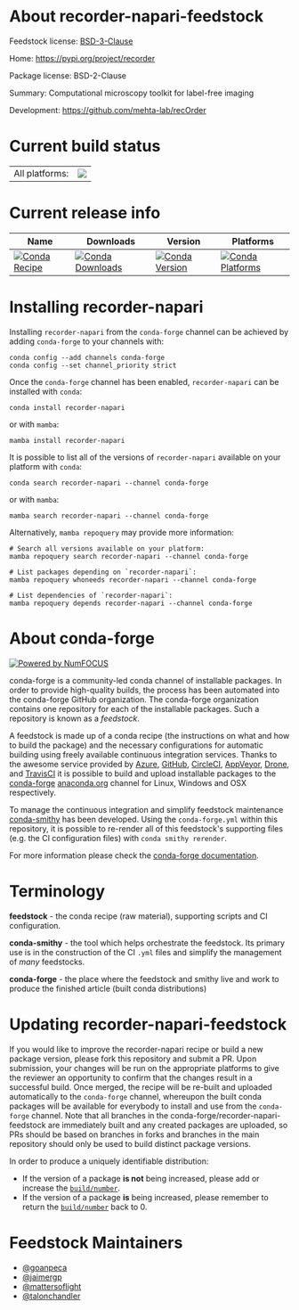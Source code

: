 About recorder-napari-feedstock
===============================

Feedstock license: [BSD-3-Clause](https://github.com/conda-forge/recorder-napari-feedstock/blob/main/LICENSE.txt)

Home: https://pypi.org/project/recorder

Package license: BSD-2-Clause

Summary: Computational microscopy toolkit for label-free imaging

Development: https://github.com/mehta-lab/recOrder

Current build status
====================


<table><tr><td>All platforms:</td>
    <td>
      <a href="https://dev.azure.com/conda-forge/feedstock-builds/_build/latest?definitionId=16660&branchName=main">
        <img src="https://dev.azure.com/conda-forge/feedstock-builds/_apis/build/status/recorder-napari-feedstock?branchName=main">
      </a>
    </td>
  </tr>
</table>

Current release info
====================

| Name | Downloads | Version | Platforms |
| --- | --- | --- | --- |
| [![Conda Recipe](https://img.shields.io/badge/recipe-recorder--napari-green.svg)](https://anaconda.org/conda-forge/recorder-napari) | [![Conda Downloads](https://img.shields.io/conda/dn/conda-forge/recorder-napari.svg)](https://anaconda.org/conda-forge/recorder-napari) | [![Conda Version](https://img.shields.io/conda/vn/conda-forge/recorder-napari.svg)](https://anaconda.org/conda-forge/recorder-napari) | [![Conda Platforms](https://img.shields.io/conda/pn/conda-forge/recorder-napari.svg)](https://anaconda.org/conda-forge/recorder-napari) |

Installing recorder-napari
==========================

Installing `recorder-napari` from the `conda-forge` channel can be achieved by adding `conda-forge` to your channels with:

```
conda config --add channels conda-forge
conda config --set channel_priority strict
```

Once the `conda-forge` channel has been enabled, `recorder-napari` can be installed with `conda`:

```
conda install recorder-napari
```

or with `mamba`:

```
mamba install recorder-napari
```

It is possible to list all of the versions of `recorder-napari` available on your platform with `conda`:

```
conda search recorder-napari --channel conda-forge
```

or with `mamba`:

```
mamba search recorder-napari --channel conda-forge
```

Alternatively, `mamba repoquery` may provide more information:

```
# Search all versions available on your platform:
mamba repoquery search recorder-napari --channel conda-forge

# List packages depending on `recorder-napari`:
mamba repoquery whoneeds recorder-napari --channel conda-forge

# List dependencies of `recorder-napari`:
mamba repoquery depends recorder-napari --channel conda-forge
```


About conda-forge
=================

[![Powered by
NumFOCUS](https://img.shields.io/badge/powered%20by-NumFOCUS-orange.svg?style=flat&colorA=E1523D&colorB=007D8A)](https://numfocus.org)

conda-forge is a community-led conda channel of installable packages.
In order to provide high-quality builds, the process has been automated into the
conda-forge GitHub organization. The conda-forge organization contains one repository
for each of the installable packages. Such a repository is known as a *feedstock*.

A feedstock is made up of a conda recipe (the instructions on what and how to build
the package) and the necessary configurations for automatic building using freely
available continuous integration services. Thanks to the awesome service provided by
[Azure](https://azure.microsoft.com/en-us/services/devops/), [GitHub](https://github.com/),
[CircleCI](https://circleci.com/), [AppVeyor](https://www.appveyor.com/),
[Drone](https://cloud.drone.io/welcome), and [TravisCI](https://travis-ci.com/)
it is possible to build and upload installable packages to the
[conda-forge](https://anaconda.org/conda-forge) [anaconda.org](https://anaconda.org/)
channel for Linux, Windows and OSX respectively.

To manage the continuous integration and simplify feedstock maintenance
[conda-smithy](https://github.com/conda-forge/conda-smithy) has been developed.
Using the ``conda-forge.yml`` within this repository, it is possible to re-render all of
this feedstock's supporting files (e.g. the CI configuration files) with ``conda smithy rerender``.

For more information please check the [conda-forge documentation](https://conda-forge.org/docs/).

Terminology
===========

**feedstock** - the conda recipe (raw material), supporting scripts and CI configuration.

**conda-smithy** - the tool which helps orchestrate the feedstock.
                   Its primary use is in the construction of the CI ``.yml`` files
                   and simplify the management of *many* feedstocks.

**conda-forge** - the place where the feedstock and smithy live and work to
                  produce the finished article (built conda distributions)


Updating recorder-napari-feedstock
==================================

If you would like to improve the recorder-napari recipe or build a new
package version, please fork this repository and submit a PR. Upon submission,
your changes will be run on the appropriate platforms to give the reviewer an
opportunity to confirm that the changes result in a successful build. Once
merged, the recipe will be re-built and uploaded automatically to the
`conda-forge` channel, whereupon the built conda packages will be available for
everybody to install and use from the `conda-forge` channel.
Note that all branches in the conda-forge/recorder-napari-feedstock are
immediately built and any created packages are uploaded, so PRs should be based
on branches in forks and branches in the main repository should only be used to
build distinct package versions.

In order to produce a uniquely identifiable distribution:
 * If the version of a package **is not** being increased, please add or increase
   the [``build/number``](https://docs.conda.io/projects/conda-build/en/latest/resources/define-metadata.html#build-number-and-string).
 * If the version of a package **is** being increased, please remember to return
   the [``build/number``](https://docs.conda.io/projects/conda-build/en/latest/resources/define-metadata.html#build-number-and-string)
   back to 0.

Feedstock Maintainers
=====================

* [@goanpeca](https://github.com/goanpeca/)
* [@jaimergp](https://github.com/jaimergp/)
* [@mattersoflight](https://github.com/mattersoflight/)
* [@talonchandler](https://github.com/talonchandler/)

